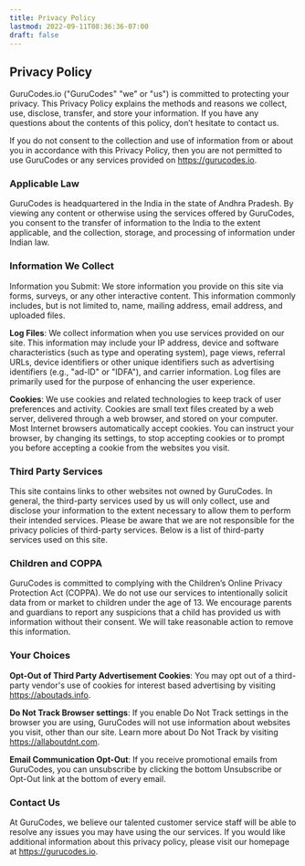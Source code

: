```yaml
---
title: Privacy Policy
lastmod: 2022-09-11T08:36:36-07:00
draft: false
---
```


## Privacy Policy

GuruCodes.io ("GuruCodes" "we" or "us") is committed to protecting your privacy. This Privacy Policy explains the methods and reasons we collect, use, disclose, transfer, and store your information. If you have any questions about the contents of this policy, don’t hesitate to contact us.

If you do not consent to the collection and use of information from or about you in accordance with this Privacy Policy, then you are not permitted to use GuruCodes or any services provided on https://gurucodes.io.

### Applicable Law
GuruCodes is headquartered in the India in the state of Andhra Pradesh. By viewing any content or otherwise using the services offered by GuruCodes, you consent to the transfer of information to the India to the extent applicable, and the collection, storage, and processing of information under Indian law.

### Information We Collect
Information you Submit: We store information you provide on this site via forms, surveys, or any other interactive content. This information commonly includes, but is not limited to, name, mailing address, email address, and uploaded files.

**Log Files**: We collect information when you use services provided on our site. This information may include your IP address, device and software characteristics (such as type and operating system), page views, referral URLs, device identifiers or other unique identifiers such as advertising identifiers (e.g., "ad-ID" or "IDFA"), and carrier information. Log files are primarily used for the purpose of enhancing the user experience.

**Cookies**: We use cookies and related technologies to keep track of user preferences and activity. Cookies are small text files created by a web server, delivered through a web browser, and stored on your computer. Most Internet browsers automatically accept cookies. You can instruct your browser, by changing its settings, to stop accepting cookies or to prompt you before accepting a cookie from the websites you visit.

### Third Party Services
This site contains links to other websites not owned by GuruCodes. In general, the third-party services used by us will only collect, use and disclose your information to the extent necessary to allow them to perform their intended services. Please be aware that we are not responsible for the privacy policies of third-party services. Below is a list of third-party services used on this site.

### Children and COPPA
GuruCodes is committed to complying with the Children’s Online Privacy Protection Act (COPPA). We do not use our services to intentionally solicit data from or market to children under the age of 13. We encourage parents and guardians to report any suspicions that a child has provided us with information without their consent. We will take reasonable action to remove this information.

### Your Choices
**Opt-Out of Third Party Advertisement Cookies**: You may opt out of a third-party vendor's use of cookies for interest based advertising by visiting https://aboutads.info.

**Do Not Track Browser settings**: If you enable Do Not Track settings in the browser you are using, GuruCodes will not use information about websites you visit, other than our site. Learn more about Do Not Track by visiting https://allaboutdnt.com.

**Email Communication Opt-Out**: If you receive promotional emails from GuruCodes, you can unsubscribe by clicking the bottom Unsubscribe or Opt-Out link at the bottom of every email.

### Contact Us
At GuruCodes, we believe our talented customer service staff will be able to resolve any issues you may have using the our services. If you would like additional information about this privacy policy, please visit our homepage at https://gurucodes.io.
